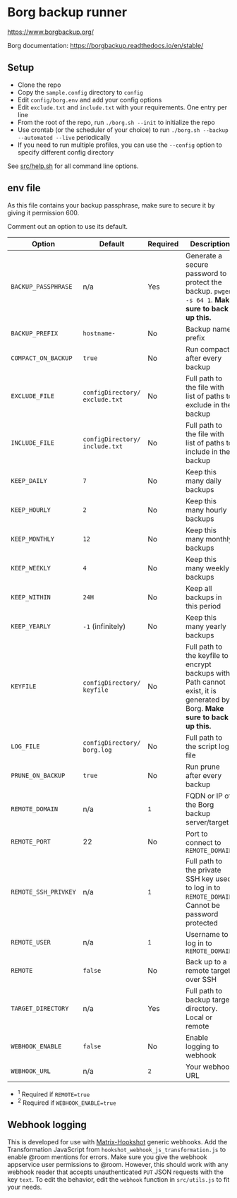 # Borg backup runner

<!--
Borg backup runner. An (almost) no-dependency wrapper script for basic Borg backup features.
Copyright (C) 2022  Twilight Sparkle

This program is free software: you can redistribute it and/or modify
it under the terms of the GNU Affero General Public License as published
by the Free Software Foundation, either version 3 of the License, or
(at your option) any later version.

This program is distributed in the hope that it will be useful,
but WITHOUT ANY WARRANTY; without even the implied warranty of
MERCHANTABILITY or FITNESS FOR A PARTICULAR PURPOSE.  See the
GNU Affero General Public License for more details.

You should have received a copy of the GNU Affero General Public License
along with this program.  If not, see <https://www.gnu.org/licenses/>.
-->

<https://www.borgbackup.org/>

Borg documentation: <https://borgbackup.readthedocs.io/en/stable/>

## Setup

- Clone the repo
- Copy the `sample.config` directory to `config`
- Edit `config/borg.env` and add your config options
- Edit `exclude.txt` and `include.txt` with your requirements. One entry per line
- From the root of the repo, run `./borg.sh --init` to initialize the repo
- Use crontab (or the scheduler of your choice) to run `./borg.sh --backup --automated --live` periodically
- If you need to run multiple profiles, you can use the `--config` option to specify different config directory

See [src/help.sh](https://github.com/Twi1ightSparkle/borg/blob/main/src/help.sh) for all command line options.

## env file

As this file contains your backup passphrase, make sure to secure it by giving it permission 600.

Comment out an option to use its default.

| Option               | Default                        | Required     | Description                                                                                                                  |
| -------------------- | ------------------------------ | ------------ | ---------------------------------------------------------------------------------------------------------------------------- |
| `BACKUP_PASSPHRASE`  | n/a                            | Yes          | Generate a secure password to protect the backup. `pwgen -s 64 1`. **Make sure to back up this.**                            |
| `BACKUP_PREFIX`      | `hostname-`                    | No           | Backup name prefix                                                                                                           |
| `COMPACT_ON_BACKUP`  | `true`                         | No           | Run compact after every backup                                                                                               |
| `EXCLUDE_FILE`       | `configDirectory/ exclude.txt` | No           | Full path to the file with list of paths to exclude in the backup                                                            |
| `INCLUDE_FILE`       | `configDirectory/ include.txt` | No           | Full path to the file with list of paths to include in the backup                                                            |
| `KEEP_DAILY`         | `7`                            | No           | Keep this many daily backups                                                                                                 |
| `KEEP_HOURLY`        | `2`                            | No           | Keep this many hourly backups                                                                                                |
| `KEEP_MONTHLY`       | `12`                           | No           | Keep this many monthly backups                                                                                               |
| `KEEP_WEEKLY`        | `4`                            | No           | Keep this many weekly backups                                                                                                |
| `KEEP_WITHIN`        | `24H`                          | No           | Keep all backups in this period                                                                                              |
| `KEEP_YEARLY`        | `-1` (infinitely)              | No           | Keep this many yearly backups                                                                                                |
| `KEYFILE`            | `configDirectory/ keyfile`     | No           | Full path to the keyfile to encrypt backups with. Path cannot exist, it is generated by Borg. **Make sure to back up this.** |
| `LOG_FILE`           | `configDirectory/ borg.log`    | No           | Full path to the script log file                                                                                             |
| `PRUNE_ON_BACKUP`    | `true`                         | No           | Run prune after every backup                                                                                                 |
| `REMOTE_DOMAIN`      | n/a                            | <sup>1</sup> | FQDN or IP of the Borg backup server/target                                                                                  |
| `REMOTE_PORT`        | 22                             | No           | Port to connect to `REMOTE_DOMAIN`                                                                                           |
| `REMOTE_SSH_PRIVKEY` | n/a                            | <sup>1</sup> | Full path to the private SSH key used to log in to `REMOTE_DOMAIN`. Cannot be password protected                             |
| `REMOTE_USER`        | n/a                            | <sup>1</sup> | Username to log in to `REMOTE_DOMAIN`                                                                                        |
| `REMOTE`             | `false`                        | No           | Back up to a remote target over SSH                                                                                          |
| `TARGET_DIRECTORY`   | n/a                            | Yes          | Full path to backup target directory. Local or remote                                                                        |
| `WEBHOOK_ENABLE`     | `false`                        | No           | Enable logging to webhook                                                                                                    |
| `WEBHOOK_URL`        | n/a                            | <sup>2</sup> | Your webhook URL                                                                                                             |

- <sup>1</sup> Required if `REMOTE=true`
- <sup>2</sup> Required if `WEBHOOK_ENABLE=true`

## Webhook logging

This is developed for use with [Matrix-Hookshot](https://github.com/matrix-org/matrix-hookshot) generic webhooks. Add
the Transformation JavaScript from `hookshot_webhook_js_transformation.js` to enable @room mentions for errors. Make
sure you give the webhook appservice user permissions to @room. However, this should work with any webhook reader that
accepts unauthenticated `PUT` JSON requests with the key `text`. To edit the behavior, edit the `webhook` function in
`src/utils.js` to fit your needs.
